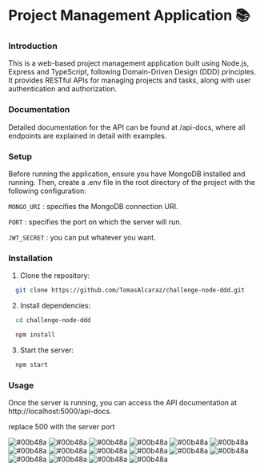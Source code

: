 
# Project Management Application 📚
### Introduction
This is a web-based project management application built using Node.js, Express and TypeScript, following Domain-Driven Design (DDD) principles. It provides RESTful APIs for managing projects and tasks, along with user authentication and authorization.

### Documentation
Detailed documentation for the API can be found at /api-docs, where all endpoints are explained in detail with examples.

### Setup
Before running the application, ensure you have MongoDB installed and running. Then, create a .env file in the root directory of the project with the following configuration:

`MONGO_URI` : specifies the MongoDB connection URI.

`PORT` : specifies the port on which the server will run.

`JWT_SECRET` : you can put whatever you want.

### Installation
1. Clone the repository:
```bash
  git clone https://github.com/TomasAlcaraz/challenge-node-ddd.git
```

2. Install dependencies:
```bash
  cd challenge-node-ddd
```
```bash
  npm install
```

3. Start the server:
```bash
  npm start
```

### Usage
Once the server is running, you can access the API documentation at http://localhost:5000/api-docs.

replace 500 with the server port

![#00b48a](https://via.placeholder.com/10/00b48a?text=+) 
![#00b48a](https://via.placeholder.com/10/00b48a?text=+) 
![#00b48a](https://via.placeholder.com/10/00b48a?text=+) 
![#00b48a](https://via.placeholder.com/10/00b48a?text=+) 
![#00b48a](https://via.placeholder.com/10/00b48a?text=+) 
![#00b48a](https://via.placeholder.com/10/00b48a?text=+) 
![#00b48a](https://via.placeholder.com/10/00b48a?text=+) 
![#00b48a](https://via.placeholder.com/10/00b48a?text=+) 
![#00b48a](https://via.placeholder.com/10/00b48a?text=+) 
![#00b48a](https://via.placeholder.com/10/00b48a?text=+) 
![#00b48a](https://via.placeholder.com/10/00b48a?text=+) 
![#00b48a](https://via.placeholder.com/10/00b48a?text=+) 
![#00b48a](https://via.placeholder.com/10/00b48a?text=+) 
![#00b48a](https://via.placeholder.com/10/00b48a?text=+) 
![#00b48a](https://via.placeholder.com/10/00b48a?text=+) 
![#00b48a](https://via.placeholder.com/10/00b48a?text=+) 
